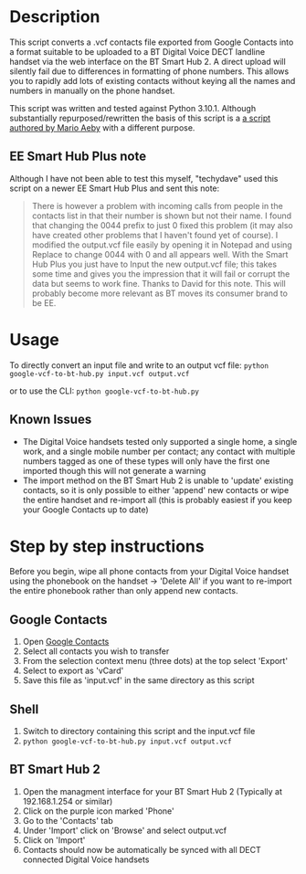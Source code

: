 Description
===========
This script converts a .vcf contacts file exported from Google Contacts into a format suitable to be uploaded to a BT Digital Voice DECT landline handset via the web interface on the BT Smart Hub 2. A direct upload will silently fail due to differences in formatting of phone numbers. This allows you to rapidly add lots of existing contacts without keying all the names and numbers in manually on the phone handset. 

This script was written and tested against Python 3.10.1. Although substantially repurposed/rewritten the basis of this script is a [a script authored by Mario Aeby](https://github.com/emeidi/strip-images-from-apple-vcard) with a different purpose. 

EE Smart Hub Plus note
----------------------

Although I have not been able to test this myself, "techydave" used this script on a newer EE Smart Hub Plus and sent this note:
> There is however a problem with incoming calls from people in the contacts list in that their number is shown but not their name.  I found that changing the 0044 prefix to just 0 fixed this problem (it may also have created other problems that I haven't found yet of course).  I modified the output.vcf file easily by opening it in Notepad and using Replace to change 0044 with 0 and all appears well.  With the Smart Hub Plus you just have to Input the new output.vcf file; this takes some time and gives you the impression that it will fail or corrupt the data but seems to work fine.
Thanks to David for this note. This will probably become more relevant as BT moves its consumer brand to be EE.  

Usage
=====
To directly convert an input file and write to an output vcf file: 
`python google-vcf-to-bt-hub.py input.vcf output.vcf`

or to use the CLI: 
`python google-vcf-to-bt-hub.py`

Known Issues
------------
* The Digital Voice handsets tested only supported a single home, a single work, and a single mobile number per contact; any contact with multiple numbers tagged as one of these types will only have the first one imported though this will not generate a warning
* The import method on the BT Smart Hub 2 is unable to 'update' existing contacts, so it is only possible to either 'append' new contacts or wipe the entire handset and re-import all (this is probably easiest if you keep your Google Contacts up to date)

Step by step instructions
=========================
Before you begin, wipe all phone contacts from your Digital Voice handset using the phonebook on the handset -> 'Delete All' if you want to re-import the entire phonebook rather than only append new contacts.

Google Contacts
-----------
1. Open [Google Contacts](https://contacts.google.com/) 
1. Select all contacts you wish to transfer
1. From the selection context menu (three dots) at the top select 'Export'
1. Select to export as 'vCard' 
1. Save this file as 'input.vcf' in the same directory as this script

Shell
-----
1. Switch to directory containing this script and the input.vcf file
1. `python google-vcf-to-bt-hub.py input.vcf output.vcf`

BT Smart Hub 2
--------------
1. Open the managment interface for your BT Smart Hub 2 (Typically at 192.168.1.254 or similar)
1. Click on the purple icon marked 'Phone'
1. Go to the 'Contacts' tab 
1. Under 'Import' click on 'Browse' and select output.vcf 
1. Click on 'Import' 
1. Contacts should now be automatically be synced with all DECT connected Digital Voice handsets
